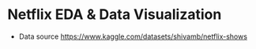 # Netflix EDA & Data Visualization

- Data source
https://www.kaggle.com/datasets/shivamb/netflix-shows
